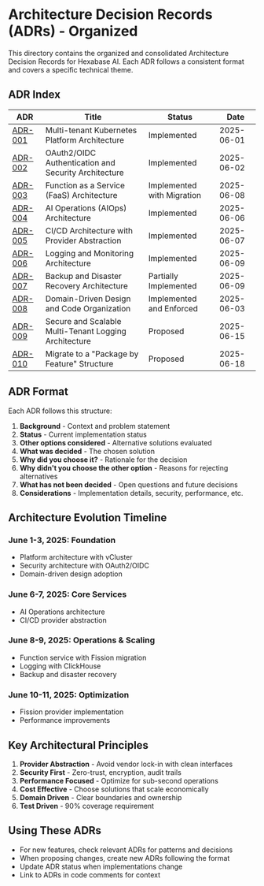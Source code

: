 # Architecture Decision Records (ADRs) - Organized

This directory contains the organized and consolidated Architecture Decision Records for Hexabase AI. Each ADR follows a consistent format and covers a specific technical theme.

## ADR Index

| ADR                                               | Title                                                 | Status                     | Date       |
| ------------------------------------------------- | ----------------------------------------------------- | -------------------------- | ---------- |
| [ADR-001](001-platform-architecture.md)           | Multi-tenant Kubernetes Platform Architecture         | Implemented                | 2025-06-01 |
| [ADR-002](002-authentication-security.md)         | OAuth2/OIDC Authentication and Security Architecture  | Implemented                | 2025-06-02 |
| [ADR-003](003-function-service-architecture.md)   | Function as a Service (FaaS) Architecture             | Implemented with Migration | 2025-06-08 |
| [ADR-004](004-aiops-architecture.md)              | AI Operations (AIOps) Architecture                    | Implemented                | 2025-06-06 |
| [ADR-005](005-cicd-architecture.md)               | CI/CD Architecture with Provider Abstraction          | Implemented                | 2025-06-07 |
| [ADR-006](006-logging-monitoring-architecture.md) | Logging and Monitoring Architecture                   | Implemented                | 2025-06-09 |
| [ADR-007](007-backup-disaster-recovery.md)        | Backup and Disaster Recovery Architecture             | Partially Implemented      | 2025-06-09 |
| [ADR-008](008-domain-driven-design.md)            | Domain-Driven Design and Code Organization            | Implemented and Enforced   | 2025-06-03 |
| [ADR-009](009-secure-logging-architecture.md)     | Secure and Scalable Multi-Tenant Logging Architecture | Proposed                   | 2025-06-15 |
| [ADR-010](010-package-by-feature.md)     | Migrate to a "Package by Feature" Structure | Proposed                   | 2025-06-18 |

## ADR Format

Each ADR follows this structure:

1. **Background** - Context and problem statement
2. **Status** - Current implementation status
3. **Other options considered** - Alternative solutions evaluated
4. **What was decided** - The chosen solution
5. **Why did you choose it?** - Rationale for the decision
6. **Why didn't you choose the other option** - Reasons for rejecting alternatives
7. **What has not been decided** - Open questions and future decisions
8. **Considerations** - Implementation details, security, performance, etc.

## Architecture Evolution Timeline

### June 1-3, 2025: Foundation

- Platform architecture with vCluster
- Security architecture with OAuth2/OIDC
- Domain-driven design adoption

### June 6-7, 2025: Core Services

- AI Operations architecture
- CI/CD provider abstraction

### June 8-9, 2025: Operations & Scaling

- Function service with Fission migration
- Logging with ClickHouse
- Backup and disaster recovery

### June 10-11, 2025: Optimization

- Fission provider implementation
- Performance improvements

## Key Architectural Principles

1. **Provider Abstraction** - Avoid vendor lock-in with clean interfaces
2. **Security First** - Zero-trust, encryption, audit trails
3. **Performance Focused** - Optimize for sub-second operations
4. **Cost Effective** - Choose solutions that scale economically
5. **Domain Driven** - Clear boundaries and ownership
6. **Test Driven** - 90% coverage requirement

## Using These ADRs

- For new features, check relevant ADRs for patterns and decisions
- When proposing changes, create new ADRs following the format
- Update ADR status when implementations change
- Link to ADRs in code comments for context
